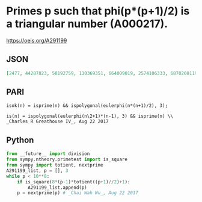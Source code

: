 # Primes p such that phi\(p\*\(p\+1\)/2\) is a triangular number \(A000217\)\.
https://oeis.org/A291199
## JSON
```JSON
[2477, 44287823, 58192759, 110369351, 664009019, 2574106333, 6870260119, 7423240007, 60370077539, 188271042191, 235399729007, 236767359977, 305214702643, 717724689959]
```
## PARI
```PARI
isok(n) = isprime(n) && ispolygonal(eulerphi(n*(n+1)/2), 3);
```
```PARI
is(n) = ispolygonal(eulerphi(n\2+1)*(n-1), 3) && isprime(n) \\ _Charles R Greathouse IV_, Aug 22 2017
```
## Python
```Python
from __future__ import division
from sympy.ntheory.primetest import is_square
from sympy import totient, nextprime
A291199_list, p = [], 3
while p < 10**8:
    if is_square(8*(p-1)*totient((p+1)//2)+1):
        A291199_list.append(p)
    p = nextprime(p) # _Chai Wah Wu_, Aug 22 2017
```
